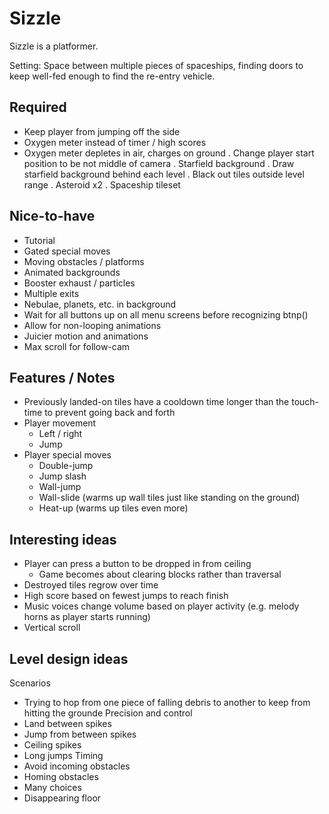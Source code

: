 # Sizzle

Sizzle is a platformer.

Setting: Space between multiple pieces of spaceships, finding doors to keep well-fed enough to find the re-entry vehicle.

## Required
- Keep player from jumping off the side
- Oxygen meter instead of timer / high scores
- Oxygen meter depletes in air, charges on ground
. Change player start position to be not middle of camera
. Starfield background
. Draw starfield background behind each level
. Black out tiles outside level range
. Asteroid x2
. Spaceship tileset

## Nice-to-have
- Tutorial
- Gated special moves
- Moving obstacles / platforms
- Animated backgrounds
- Booster exhaust / particles
- Multiple exits
- Nebulae, planets, etc. in background
- Wait for all buttons up on all menu screens before recognizing btnp()
- Allow for non-looping animations
- Juicier motion and animations
- Max scroll for follow-cam

## Features / Notes 
- Previously landed-on tiles have a cooldown time longer than the touch-time to prevent going back and forth
- Player movement
  - Left / right
  - Jump
- Player special moves
  - Double-jump
  - Jump slash
  - Wall-jump
  - Wall-slide (warms up wall tiles just like standing on the ground)
  - Heat-up (warms up tiles even more)

## Interesting ideas
- Player can press a button to be dropped in from ceiling
	- Game becomes about clearing blocks rather than traversal
- Destroyed tiles regrow over time
- High score based on fewest jumps to reach finish
- Music voices change volume based on player activity (e.g. melody horns as player starts running)
- Vertical scroll

## Level design ideas
Scenarios
 - Trying to hop from one piece of falling debris to another to keep from hitting the grounde
Precision and control
 - Land between spikes
 - Jump from between spikes
 - Ceiling spikes
 - Long jumps
Timing
 - Avoid incoming obstacles
 - Homing obstacles
 - Many choices
 - Disappearing floor
